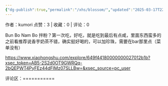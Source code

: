 ```yaml
---
{"dg-publish":true,"permalink":"/xhs/blossom/","updated":"2025-03-17T22:09:49.508+08:00"}
---
```


作者：kumori
点赞：3   |   收藏：0   |   评论：0

Bun Bo Nam Bo 拌粉？第一次吃，好吃，就是吃到最后有点咸，里面东西蛮多的
之前看推荐说香芋奶茶不错，确实挺好喝的，可以加珍珠，需要在bar那里点（菜单没有）

https://www.xiaohongshu.com/explore/649f44180000000027012b1b?xsec_token=AB5-2S2d0OT9GWRQq-2bQEPWT4PyFEz44dFIMz07SLLBw=&xsec_source=pc_user

评论区：===========

